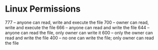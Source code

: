 # Linux Permissions

777 – anyone can read, write and execute the file
700 – owner can read, write and execute the file
666 – anyone can read and write the file
644 – anyone can read the file, only owner can write it
600 – only the owner can read and write the file
400 – no one can write the file; only owner can read the file
